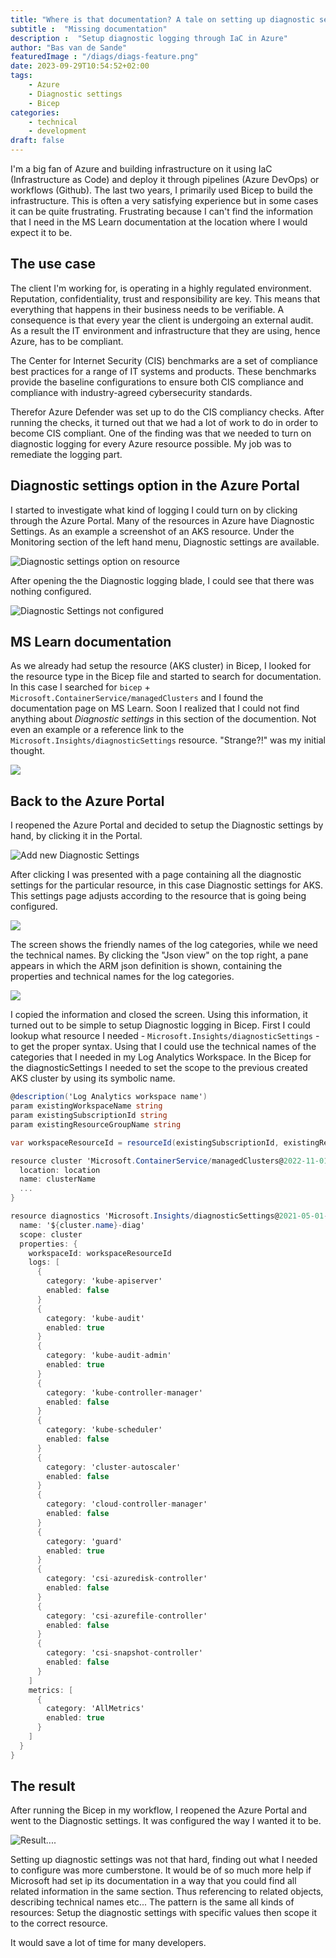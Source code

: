 ```yaml
---
title: "Where is that documentation? A tale on setting up diagnostic settings..."
subtitle :  "Missing documentation"
description :  "Setup diagnostic logging through IaC in Azure"
author: "Bas van de Sande"
featuredImage : "/diags/diags-feature.png"
date: 2023-09-29T10:54:52+02:00
tags: 
    - Azure
    - Diagnostic settings
    - Bicep
categories: 
    - technical
    - development
draft: false
---
```


I'm a big fan of Azure and building infrastructure on it using IaC (Infrastructure as Code) and deploy it through pipelines (Azure DevOps) or workflows (Github). The last two years, I primarily used Bicep to build the infrastructure. This is often a very satisfying experience but in some cases it can be quite frustrating. Frustrating because I can't find the information that I need in the MS Learn documentation at the location where I would expect it to be.

## The use case
The client I'm working for, is operating in a highly regulated environment. Reputation, confidentiality, trust and responsibility are key. This means that everything that happens in their business needs to be verifiable. A consequence is that every year the client is undergoing an external audit. As a result the IT environment and infrastructure that they are using, hence Azure, has to be compliant.  

The Center for Internet Security (CIS) benchmarks are a set of compliance best practices for a range of IT systems and products. These benchmarks provide the baseline configurations to ensure both CIS compliance and compliance with industry-agreed cybersecurity standards.

Therefor Azure Defender was set up to do the CIS compliancy checks. After running the checks, it turned out that we had a lot of work to do in order to become CIS compliant. One of the finding was that we needed to turn on diagnostic logging for every Azure resource possible.  My job was to remediate the logging part.

## Diagnostic settings option in the Azure Portal
I started to investigate what kind of logging I could turn on by clicking through the Azure Portal. Many of the resources in Azure have Diagnostic Settings. As an example a screenshot of an AKS resource. Under the Monitoring section of the left hand menu, Diagnostic settings are available.

![Diagnostic settings option on resource](/diags/diags-aks.png)

After opening the the Diagnostic logging blade, I could see that there was nothing configured. 

![Diagnostic Settings not configured](/diags/diags-aks-notdefined.png)

## MS Learn documentation
As we already had setup the resource (AKS cluster) in Bicep, I looked for the resource type in the Bicep file and started to search for documentation.  In this case I searched for `bicep` + `Microsoft.ContainerService/managedClusters` and I found the documentation page on MS Learn. Soon I realized that I could not find anything about _Diagnostic settings_ in this section of the documention. Not even an example or a reference link to the `Microsoft.Insights/diagnosticSettings` resource. "Strange?!" was my initial thought.

![](/diags/diags-missing.png)


## Back to the Azure Portal
I reopened the Azure Portal and decided to setup the Diagnostic settings by hand, by clicking it in the Portal. 

![Add new Diagnostic Settings](/diags/diags-aks-addsettings.png)

After clicking I was presented with a page containing all the diagnostic settings for the particular resource, in this case Diagnostic settings for AKS. This settings page adjusts according to the resource that is going being configured.  

![](/diags/diags-aks-json.png)

The screen shows the friendly names of the log categories, while we need the technical names. By clicking the "Json view" on the top right, a pane appears in which the ARM json definition is shown, containing the properties and technical names for the log categories.

![](/diags/diags-aks-json-detail.png)

I copied the information and closed the screen. Using this information, it turned out to be simple to setup Diagnostic logging in Bicep. First I could lookup what resource I needed - `Microsoft.Insights/diagnosticSettings` - to get the proper syntax. Using that I could use the technical names of the categories that I needed in my Log Analytics Workspace.  In the Bicep for the diagnosticSettings I needed to set the scope to the previous created AKS cluster by using its symbolic name. 

```c#
@description('Log Analytics workspace name')
param existingWorkspaceName string
param existingSubscriptionId string
param existingResourceGroupName string

var workspaceResourceId = resourceId(existingSubscriptionId, existingResourceGroupName, 'Microsoft.OperationalInsights/workspaces', existingWorkspaceName)

resource cluster 'Microsoft.ContainerService/managedClusters@2022-11-01' = {
  location: location
  name: clusterName
  ...
}

resource diagnostics 'Microsoft.Insights/diagnosticSettings@2021-05-01-preview' = {
  name: '${cluster.name}-diag'
  scope: cluster
  properties: {
    workspaceId: workspaceResourceId
    logs: [
      {
        category: 'kube-apiserver'
        enabled: false
      }
      {
        category: 'kube-audit'
        enabled: true
      }
      {
        category: 'kube-audit-admin'
        enabled: true
      }
      {
        category: 'kube-controller-manager'
        enabled: false
      }
      {
        category: 'kube-scheduler'
        enabled: false
      }
      {
        category: 'cluster-autoscaler'
        enabled: false
      }
      {
        category: 'cloud-controller-manager'
        enabled: false
      }
      {
        category: 'guard'
        enabled: true
      }
      {
        category: 'csi-azuredisk-controller'
        enabled: false
      }
      {
        category: 'csi-azurefile-controller'
        enabled: false
      }
      {
        category: 'csi-snapshot-controller'
        enabled: false
      }
    ]
    metrics: [
      {
        category: 'AllMetrics'
        enabled: true
      }
    ]
  }
}
```

## The result
After running the Bicep in my workflow, I reopened the Azure Portal and went to the Diagnostic settings. It was configured the way I wanted it to be.  

![Result....](/diags/diags-aks-result.png)

Setting up diagnostic settings was not that hard, finding out what I needed to configure was more cumberstone. It would be of so much more help if Microsoft had set ip its documentation in a way that you could find all related information in the same section. Thus referencing to related objects, describing technical names etc... The pattern is the same all kinds of resources: Setup the diagnostic settings with specific values then scope it to the correct resource.

It would save a lot of time for many developers.


